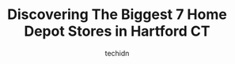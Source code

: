 ---
layout: ampstory
image: https://i0.wp.com/www.depkes.org/wp-content/uploads/2023/06/home-depot-0-in-hartford-ct-1685966453.jpeg?resize=640,853
author: techidn
featured: false
description: Discover the impressive array of Home Depot options in Hartford CT, where you can find 7 of the largest Home Depot establishments in the area. From renowned classics to hidden gems, Hartford
title: Discovering The Biggest 7 Home Depot Stores in Hartford CT
cover:
   title: Discovering The Biggest 7 Home Depot Stores in Hartford CT
   subtitle: Rickpate
   background: https://www.depkes.org/wp-content/uploads/2023/06/home-depot-0-in-hartford-ct-1685966453.jpeg

pages: 
 - layout: thirds
   top: <h1>#1 The Home Depot</h1>
   bottom: "<p>To every beautiful person (staff member) working on Easter Sunday shout out to you all! I was greeted the moment I walked in and it was 1000% percent authentic it felt ri</p>"
   background: https://www.depkes.org/wp-content/uploads/2023/06/home-depot-1-in-hartford-ct-1685966453.jpeg
   backgroundblur: true
 - layout: thirds
   top: <h1>#2 The Home Depot</h1>
   bottom: "<p>115 Putnam Blvd, Glastonbury, CT 06033, United States</p>"
   background: https://www.depkes.org/wp-content/uploads/2023/06/home-depot-2-in-hartford-ct-1685966453.jpeg
   cta:
      link: https://www.depkes.org/blog/discovering-the-biggest-7-home-depot-stores-in-hartford-ct/
      text: Discovering The Biggest 7 Home Depot Stores in Hartford CT
 - layout: thirds
   top: <h1>#3 The Home Depot</h1>
   bottom: "<p>225 Berlin Turnpike, Berlin, CT 06037, United States</p>"
   background: https://www.depkes.org/wp-content/uploads/2023/06/home-depot-3-in-hartford-ct-1685966454.jpeg
   cta:
      link: https://www.depkes.org/blog/discovering-the-biggest-7-home-depot-stores-in-hartford-ct/
      text: Discovering The Biggest 7 Home Depot Stores in Hartford CT
 - layout: thirds
   top: <h1>#4 The Home Depot</h1>
   bottom: "<p>55 Granby St, Bloomfield, CT 06002, United States</p>"
   background: https://images.unsplash.com/photo-1541356665065-22676f35dd40?ixlib=rb-4.0.3&ixid=MnwxMjA3fDB8MHxwaG90by1wYWdlfHx8fGVufDB8fHx8&auto=format&fit=crop&w=640&h=853&q=80
   cta:
      link: https://www.depkes.org/blog/discovering-the-biggest-7-home-depot-stores-in-hartford-ct/
      text: Discovering The Biggest 7 Home Depot Stores in Hartford CT
 - layout: thirds
   top: <h1>#5 The Home Depot</h1>
   bottom: "<p>Home Depot, 1580 Litchfield Turnpike, New Hartford, CT 06057, United States</p>"
   background: https://images.unsplash.com/photo-1547366785-564103df7e13?ixlib=rb-4.0.3&ixid=MnwxMjA3fDB8MHxwaG90by1wYWdlfHx8fGVufDB8fHx8&auto=format&fit=crop&w=640&h=853&q=80
   cta:
      link: https://www.depkes.org/blog/discovering-the-biggest-7-home-depot-stores-in-hartford-ct/
      text: Discovering The Biggest 7 Home Depot Stores in Hartford CT
 - layout: thirds
   top: <h1>#6 Home Services at The Home Depot</h1>
   bottom: "<p>503 New Park Ave, West Hartford, CT 06110, United States</p>"
   background: https://images.unsplash.com/photo-1536745287225-21d689278fd1?ixlib=rb-4.0.3&ixid=MnwxMjA3fDB8MHxwaG90by1wYWdlfHx8fGVufDB8fHx8&auto=format&fit=crop&w=640&h=853&q=80
   cta:
      link: https://www.depkes.org/blog/discovering-the-biggest-7-home-depot-stores-in-hartford-ct/
      text: Discovering The Biggest 7 Home Depot Stores in Hartford CT

 - layout: thirds
   middle: Continue reading...
   background: https://images.unsplash.com/photo-1540457036297-448b6b99e91c?ixlib=rb-4.0.3&ixid=MnwxMjA3fDB8MHxwaG90by1wYWdlfHx8fGVufDB8fHx8&auto=format&fit=crop&w=640&h=853&q=80
   cta:
      link: https://www.depkes.org/blog/discovering-the-biggest-7-home-depot-stores-in-hartford-ct/
      text: Discovering The Biggest 7 Home Depot Stores in Hartford CT
      
---